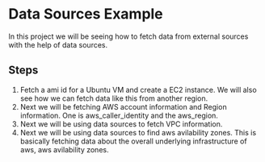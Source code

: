 # Data Sources Example

In this project we will be seeing how to fetch data from external sources with the help of data sources.

## Steps

1. Fetch a ami id for a Ubuntu VM and create a EC2 instance. We will also see how we can fetch data like this from another region.
2. Next we will be fetching AWS account information and Region information. One is aws_caller_identity and the aws_region.
3. Next we will be using data sources to fetch VPC information.
4. Next we will be using data sources to find aws avilability zones. This is basically fetching data about the overall underlying infrastructure of aws, aws avilability zones.
